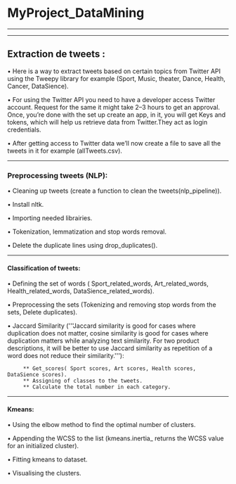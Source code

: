 # MyProject_DataMining
***
***
## Extraction de tweets :
• Here is a way to extract tweets based on certain topics from Twitter API using the Tweepy library for example (Sport, Music, theater, Dance, Health, Cancer, DataSience).

• For using the Twitter API you need to have a developer access Twitter account. Request for the same it might take 2–3 hours to get an approval. Once, you’re done with the set up   create an app, in it, you will get Keys and tokens, which will help us retrieve data from Twitter.They act as login credentials.

• After getting access to Twitter data we’ll now create a file to save all the tweets in it for example (allTweets.csv).
***

### Preprocessing tweets (NLP):
• Cleaning up tweets (create  a function to clean the tweets(nlp_pipeline)).

• Install nltk.

• Importing needed librairies.

• Tokenization, lemmatization and stop words removal.

• Delete the duplicate lines using drop_duplicates().
***

#### Classification of tweets:
• Defining the set of words ( Sport_related_words, Art_related_words, Health_related_words, DataSience_related_words).

• Preprocessing the sets (Tokenizing and removing stop words from the sets, Delete duplicates).

• Jaccard Similarity ('''Jaccard similarity is good for cases where duplication does not matter, 
   cosine similarity is good for cases where duplication matters while analyzing text similarity.
   For two product descriptions, it will be better to use Jaccard similarity as repetition of a word does not reduce their similarity.'''):

         ** Get_scores( Sport scores, Art scores, Health scores, DataSience scores).
         ** Assigning of classes to the tweets.
         ** Calculate the total number in each category.
  ***
#### Kmeans:
• Using the elbow method to find the optimal number of clusters.

• Appending the WCSS to the list (kmeans.inertia_ returns the WCSS value for an initialized cluster).

• Fitting kmeans to dataset.

• Visualising the clusters.












 
   

